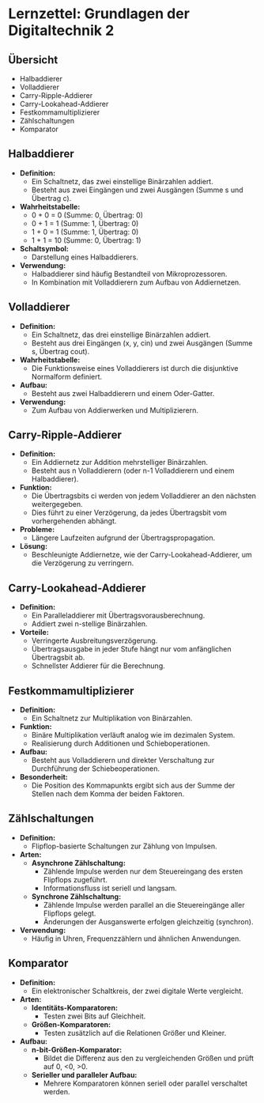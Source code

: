 # Lernzettel: Grundlagen der Digitaltechnik 2

## Übersicht
- Halbaddierer
- Volladdierer
- Carry-Ripple-Addierer
- Carry-Lookahead-Addierer
- Festkommamultiplizierer
- Zählschaltungen
- Komparator

## Halbaddierer
- **Definition:**
  - Ein Schaltnetz, das zwei einstellige Binärzahlen addiert.
  - Besteht aus zwei Eingängen und zwei Ausgängen (Summe s und Übertrag c).
- **Wahrheitstabelle:**
  - 0 + 0 = 0 (Summe: 0, Übertrag: 0)
  - 0 + 1 = 1 (Summe: 1, Übertrag: 0)
  - 1 + 0 = 1 (Summe: 1, Übertrag: 0)
  - 1 + 1 = 10 (Summe: 0, Übertrag: 1)
- **Schaltsymbol:**
  - Darstellung eines Halbaddierers.
- **Verwendung:**
  - Halbaddierer sind häufig Bestandteil von Mikroprozessoren.
  - In Kombination mit Volladdierern zum Aufbau von Addiernetzen.

## Volladdierer
- **Definition:**
  - Ein Schaltnetz, das drei einstellige Binärzahlen addiert.
  - Besteht aus drei Eingängen (x, y, cin) und zwei Ausgängen (Summe s, Übertrag cout).
- **Wahrheitstabelle:**
  - Die Funktionsweise eines Volladdierers ist durch die disjunktive Normalform definiert.
- **Aufbau:**
  - Besteht aus zwei Halbaddierern und einem Oder-Gatter.
- **Verwendung:**
  - Zum Aufbau von Addierwerken und Multiplizierern.

## Carry-Ripple-Addierer
- **Definition:**
  - Ein Addiernetz zur Addition mehrstelliger Binärzahlen.
  - Besteht aus n Volladdierern (oder n-1 Volladdierern und einem Halbaddierer).
- **Funktion:**
  - Die Übertragsbits ci werden von jedem Volladdierer an den nächsten weitergegeben.
  - Dies führt zu einer Verzögerung, da jedes Übertragsbit vom vorhergehenden abhängt.
- **Probleme:**
  - Längere Laufzeiten aufgrund der Übertragspropagation.
- **Lösung:**
  - Beschleunigte Addiernetze, wie der Carry-Lookahead-Addierer, um die Verzögerung zu verringern.

## Carry-Lookahead-Addierer
- **Definition:**
  - Ein Paralleladdierer mit Übertragsvorausberechnung.
  - Addiert zwei n-stellige Binärzahlen.
- **Vorteile:**
  - Verringerte Ausbreitungsverzögerung.
  - Übertragsausgabe in jeder Stufe hängt nur vom anfänglichen Übertragsbit ab.
  - Schnellster Addierer für die Berechnung.

## Festkommamultiplizierer
- **Definition:**
  - Ein Schaltnetz zur Multiplikation von Binärzahlen.
- **Funktion:**
  - Binäre Multiplikation verläuft analog wie im dezimalen System.
  - Realisierung durch Additionen und Schieboperationen.
- **Aufbau:**
  - Besteht aus Volladdierern und direkter Verschaltung zur Durchführung der Schiebeoperationen.
- **Besonderheit:**
  - Die Position des Kommapunkts ergibt sich aus der Summe der Stellen nach dem Komma der beiden Faktoren.

## Zählschaltungen
- **Definition:**
  - Flipflop-basierte Schaltungen zur Zählung von Impulsen.
- **Arten:**
  - **Asynchrone Zählschaltung:**
    - Zählende Impulse werden nur dem Steuereingang des ersten Flipflops zugeführt.
    - Informationsfluss ist seriell und langsam.
  - **Synchrone Zählschaltung:**
    - Zählende Impulse werden parallel an die Steuereingänge aller Flipflops gelegt.
    - Änderungen der Ausganswerte erfolgen gleichzeitig (synchron).
- **Verwendung:**
  - Häufig in Uhren, Frequenzzählern und ähnlichen Anwendungen.

## Komparator
- **Definition:**
  - Ein elektronischer Schaltkreis, der zwei digitale Werte vergleicht.
- **Arten:**
  - **Identitäts-Komparatoren:**
    - Testen zwei Bits auf Gleichheit.
  - **Größen-Komparatoren:**
    - Testen zusätzlich auf die Relationen Größer und Kleiner.
- **Aufbau:**
  - **n-bit-Größen-Komparator:**
    - Bildet die Differenz aus den zu vergleichenden Größen und prüft auf 0, <0, >0.
  - **Serieller und paralleler Aufbau:**
    - Mehrere Komparatoren können seriell oder parallel verschaltet werden.


